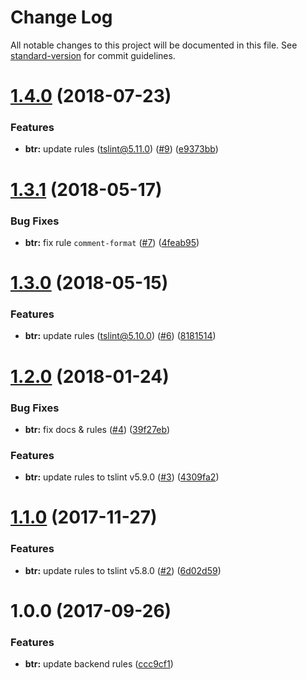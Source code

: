 # Change Log

All notable changes to this project will be documented in this file. See [standard-version](https://github.com/conventional-changelog/standard-version) for commit guidelines.

<a name="1.4.0"></a>
# [1.4.0](https://github.com/fulls1z3/backend-tslint-rules/compare/v1.3.1...v1.4.0) (2018-07-23)


### Features

* **btr:** update rules (tslint@5.11.0) ([#9](https://github.com/fulls1z3/backend-tslint-rules/issues/9)) ([e9373bb](https://github.com/fulls1z3/backend-tslint-rules/commit/e9373bb))



<a name="1.3.1"></a>
# [1.3.1](https://github.com/fulls1z3/backend-tslint-rules/compare/v1.3.0...v1.3.1) (2018-05-17)


### Bug Fixes

* **btr:** fix rule `comment-format` ([#7](https://github.com/fulls1z3/backend-tslint-rules/issues/7)) ([4feab95](https://github.com/fulls1z3/backend-tslint-rules/commit/4feab95))



<a name="1.3.0"></a>
# [1.3.0](https://github.com/fulls1z3/backend-tslint-rules/compare/v1.2.0...v1.3.0) (2018-05-15)


### Features

* **btr:** update rules (tslint@5.10.0) ([#6](https://github.com/fulls1z3/backend-tslint-rules/issues/6)) ([8181514](https://github.com/fulls1z3/backend-tslint-rules/commit/8181514))



<a name="1.2.0"></a>
# [1.2.0](https://github.com/fulls1z3/backend-tslint-rules/compare/v1.1.0...v1.2.0) (2018-01-24)


### Bug Fixes

* **btr:** fix docs & rules ([#4](https://github.com/fulls1z3/backend-tslint-rules/issues/4)) ([39f27eb](https://github.com/fulls1z3/backend-tslint-rules/commit/39f27eb))


### Features

* **btr:** update rules to tslint v5.9.0 ([#3](https://github.com/fulls1z3/backend-tslint-rules/issues/3)) ([4309fa2](https://github.com/fulls1z3/backend-tslint-rules/commit/4309fa2))



<a name="1.1.0"></a>
# [1.1.0](https://github.com/fulls1z3/backend-tslint-rules/compare/v1.0.0...v1.1.0) (2017-11-27)
### Features
* **btr:** update rules to tslint v5.8.0 ([#2](https://github.com/fulls1z3/backend-tslint-rules/issues/2)) ([6d02d59](https://github.com/fulls1z3/backend-tslint-rules/commit/6d02d59))

<a name="1.0.0"></a>
# 1.0.0 (2017-09-26)
### Features
* **btr:** update backend rules ([ccc9cf1](https://github.com/fulls1z3/backend-tslint-rules/commit/ccc9cf1))
